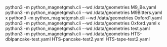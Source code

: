 python3 -m python_magnetgmsh.cli  --wd /data/geometries M9_Be.yaml
python3 -m python_magnetgmsh.cli  --wd /data/geometries M9Bitters.yaml x
python3 -m python_magnetgmsh.cli  --wd /data/geometries Oxford1.yaml
python3 -m python_magnetgmsh.cli  --wd /data/geometries Oxford.yaml x
python3 -m python_magnetgmsh.cli  --wd /data/geometries test.yaml
python3 -m python_magnetgmsh.cli  --wd /data/geometries HTS-dblpancake-test.yaml
HTS-pancake-test2.yaml
HTS-tape-test2.yaml